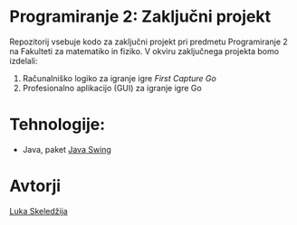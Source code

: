 # Programiranje 2: Zaključni projekt

Repozitorij vsebuje kodo za zaključni projekt pri predmetu Programiranje 2 na Fakulteti za matematiko in fiziko. V okviru zaključnega projekta bomo izdelali: 

1. Računalniško logiko za igranje igre *First Capture Go*
2. Profesionalno aplikacijo (GUI) za igranje igre Go

# Tehnologije:

- Java, paket [Java Swing](https://docs.oracle.com/javase/tutorial/uiswing/start/index.html)

# Avtorji

[Luka Skeledžija](https://github.com/lukaske)
